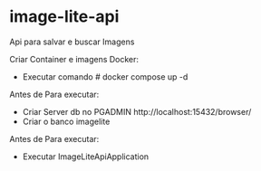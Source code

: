 # image-lite-api
Api para salvar e buscar Imagens

Criar Container e imagens Docker:
* Executar comando # docker compose up -d

Antes de Para executar:
* Criar Server db no PGADMIN http://localhost:15432/browser/
* Criar o banco imagelite

Antes de Para executar:
* Executar ImageLiteApiApplication
